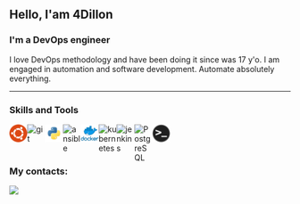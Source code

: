 ## Hello, I'am 4Dillon

### I'm a DevOps engineer

I love DevOps methodology and have been doing it since was 17 y'o.
I am engaged in automation and software development. Automate absolutely everything.

---

### Skills and Tools

<img align="left" alt="linux" width="32px" src="https://raw.githubusercontent.com/github/explore/80688e429a7d4ef2fca1e82350fe8e3517d3494d/topics/ubuntu/ubuntu.png" />
<img align="left" alt="git" width="32px" src="https://avatars.githubusercontent.com/u/18133?s=200&v=4" />
<img align="left" alt="python" width="32px" src="https://raw.githubusercontent.com/github/explore/80688e429a7d4ef2fca1e82350fe8e3517d3494d/topics/python/python.png" />
<img align="left" alt="ansible" width="32px" src="https://avatars.githubusercontent.com/u/1507452?s=200&v=4" />
<img align="left" alt="docker" width="32px" src="https://raw.githubusercontent.com/github/explore/80688e429a7d4ef2fca1e82350fe8e3517d3494d/topics/docker/docker.png" />
<img align="left" alt="kubernetes" width="32px" src="https://avatars.githubusercontent.com/u/13629408?s=200&v=4" />
<img align="left" alt="jenkins" width="32px" src="https://avatars.githubusercontent.com/u/107424?s=200&v=4" />
<img align="left" alt="PostgreSQL" width="32px" src="https://avatars.githubusercontent.com/u/177543?s=200&v=4" />
<img align="left" alt="Terminal" width="32px" src="https://raw.githubusercontent.com/github/explore/d92924b1d925bb134e308bd29c9de6c302ed3beb/topics/terminal/terminal.png" />

<br />
<br />
<br />

### My contacts:

<a href="https://t.me/devdill">  <img src = "https://avatars.githubusercontent.com/u/6113871?s=200&v=4" width="32px" /> </a> 



